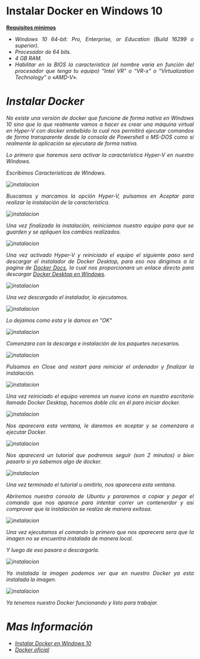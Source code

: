 # <b>Instalar Docker en Windows 10</b>

<b><u>Requisitos minimos</u></b>

<cite style="display:block; text-align: justify">

* Windows 10 64-bit: Pro, Enterprise, or Education (Build 16299 o superior).
* Procesador de 64 bits.
* 4 GB RAM.
* Habilitar en la BIOS la característica (el nombre varia en función del procesador que tenga tu equipo) “Intel VR” o “VR-x” o “Virtualization Technology” o «AMD-V».</cite>

# <b>Instalar Docker </b>

<cite style="display:block; text-align: justify">No existe una versión de docker que funcione de forma nativa en Windows 10 sino que lo que realmente vamos a hacer es crear una máquina virtual en Hyper-V con docker embebido la cual nos permitirá ejecutar comandos de forma transparente desde la consola de Powershell o MS-DOS como si realmente la aplicación se ejecutara de forma nativa.

Lo primero que haremos sera activar la característica Hyper-V en nuestro Windows.

Escribimos Caracteristicas de Windows.</cite>

![instalacion](img_Instalacion/img01.png)

<cite style="display:block; text-align: justify"> Buscamos y marcamos la opción Hyper-V, pulsamos en Aceptar para realizar la instalación de la característica.</cite>

![instalacion](img_Instalacion/img02.png)

<cite style="display:block; text-align: justify"> Una vez finalizada la instalación, reiniciamos nuestro equipo para que se guarden y se apliquen los cambios realizados. </cite>

![instalacion](img_Instalacion/img03.png)

<cite style="display:block; text-align: justify"> Una vez activado Hyper-V y reiniciado el equipo el siguiente paso será descargar el instalador de Docker Desktop, para eso nos dirigimos a la pagina de [Docker Docs][1_0], la cual nos proporcionara un enlace directo para descargar [Docker Desktop en Windows][1_1].</cite>

[1_0]:https://docs.docker.com/desktop/install/windows-install/

[1_1]:https://desktop.docker.com/win/main/amd64/Docker%20Desktop%20Installer.exe

![instalacion](img_Instalacion/img04.png)

<cite style="display:block; text-align: justify"> Una vez descargado el instalador, lo ejecutamos.</cite>

![instalacion](img_Instalacion/img05.png)

<cite style="display:block; text-align: justify"> Lo dejamos como esta y le damos en "OK"</cite>

![instalacion](img_Instalacion/img06.png)

<cite style="display:block; text-align: justify"> Comenzara con la descarga e instalación de los paquetes necesarios.</cite>

![instalacion](img_Instalacion/img07.png)

<cite style="display:block; text-align: justify"> Pulsamos en Close and restart para reiniciar el ordenador y finalizar la instalación.</cite>

![instalacion](img_Instalacion/img08.png)

<cite style="display:block; text-align: justify"> Una vez reiniciado el equipo veremos un nuevo icono en nuestro escritorio llamado Docker Desktop, hacemos doble clic en él para iniciar docker.</cite>

![instalacion](img_Instalacion/img09.png)

<cite style="display:block; text-align: justify"> Nos aparecera esta ventana, le daremos en aceptar y se comenzara a ejecutar Docker.</cite>

![instalacion](img_Instalacion/img10.png)

<cite style="display:block; text-align: justify"> Nos aparecerá un tutorial que podremos seguir (son 2 minutos) o bien pasarlo si ya sabemos algo de docker.</cite>

![instalacion](img_Instalacion/img11.png)

<cite style="display:block; text-align: justify"> Una vez terminado el tutorial u omitirlo, nos aparecera esta ventana.

Abriremos nuestra consola de Ubuntu y pararemos a copiar y pegar el comando que nos aparece para intentar correr un contenerdor y asi comprovar que la instalación se realizo de manera exitosa.  </cite>

![instalacion](img_Instalacion/img12.png)

<cite style="display:block; text-align: justify"> Una vez ejecutamos el comando lo primero que nos aparecera sera que la imagen no se encuentra instalada de manera local.

Y luego de eso pasara a descargarla.</cite>

![instalacion](img_Instalacion/img13.png)

<cite style="display:block; text-align: justify"> Ya instalada la imagen podemos ver que en nuestro Docker ya esta instalada la imagen.</cite>

![instalacion](img_Instalacion/img14.png)

<cite style="display:block; text-align: justify"> Ya tenemos nuestro Docker funcionando y listo para trabajar.</cite>

# Mas Información
* [Instalar Docker en Windows 10][2_1]
* [Docker oficial][2_2]


[2_1]:https://tutorialesit.com/instalar-docker-en-windows-10/
[2_2]:https://www.docker.com/

